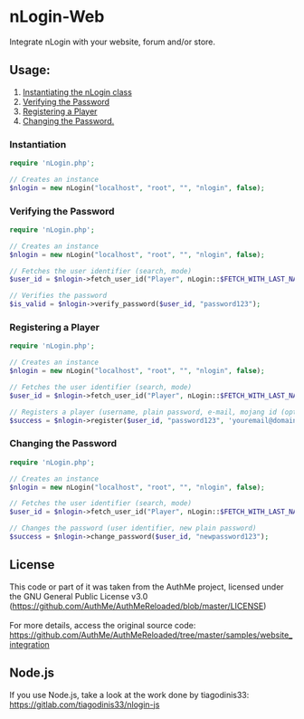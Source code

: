 # nLogin-Web
Integrate nLogin with your website, forum and/or store.

## Usage:
1. [Instantiating the nLogin class](#instantiation)
2. [Verifying the Password](#verifying-the-password)
3. [Registering a Player](#registering-a-player)
4. [Changing the Password.](#changing-the-password)

### <div id="instantiation">Instantiation</div>

```php
require 'nLogin.php';

// Creates an instance
$nlogin = new nLogin("localhost", "root", "", "nlogin", false);
```

### <div id="verifying-the-password">Verifying the Password</div>

```php
require 'nLogin.php';

// Creates an instance
$nlogin = new nLogin("localhost", "root", "", "nlogin", false);

// Fetches the user identifier (search, mode)
$user_id = $nlogin->fetch_user_id("Player", nLogin::$FETCH_WITH_LAST_NAME);

// Verifies the password
$is_valid = $nlogin->verify_password($user_id, "password123");
```

### <div id="registering-a-player">Registering a Player</div>

```php
require 'nLogin.php';

// Creates an instance
$nlogin = new nLogin("localhost", "root", "", "nlogin", false);

// Fetches the user identifier (search, mode)
$user_id = $nlogin->fetch_user_id("Player", nLogin::$FETCH_WITH_LAST_NAME);

// Registers a player (username, plain password, e-mail, mojang id (optional), bedrock id (optional))
$success = $nlogin->register($user_id, "password123", 'youremail@domain.com', null, null);
```

### <div id="changing-the-password">Changing the Password</div>

```php
require 'nLogin.php';

// Creates an instance
$nlogin = new nLogin("localhost", "root", "", "nlogin", false);

// Fetches the user identifier (search, mode)
$user_id = $nlogin->fetch_user_id("Player", nLogin::$FETCH_WITH_LAST_NAME);

// Changes the password (user identifier, new plain password)
$success = $nlogin->change_password($user_id, "newpassword123");
```

## <div id="license">License</div>
This code or part of it was taken from the AuthMe project, licensed under the GNU General Public License v3.0 (https://github.com/AuthMe/AuthMeReloaded/blob/master/LICENSE)<br>
<br>
For more details, access the original source code: <br>
https://github.com/AuthMe/AuthMeReloaded/tree/master/samples/website_integration

## <div id="nodejs">Node.js</div>

If you use Node.js, take a look at the work done by tiagodinis33: https://gitlab.com/tiagodinis33/nlogin-js